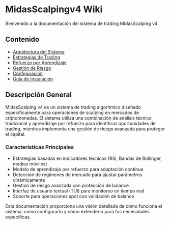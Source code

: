 # MidasScalpingv4 Wiki

Bienvenido a la documentación del sistema de trading MidasScalping v4.

## Contenido

- [Arquitectura del Sistema](architecture.md)
- [Estrategias de Trading](trading-strategies.md)
- [Refuerzo por Aprendizaje](reinforcement-learning.md)
- [Gestión de Riesgo](risk-management.md)
- [Configuración](configuration.md)
- [Guía de Instalación](installation.md)

## Descripción General

MidasScalping v4 es un sistema de trading algorítmico diseñado específicamente para operaciones de scalping en mercados de criptomonedas. El sistema utiliza una combinación de análisis técnico tradicional y aprendizaje por refuerzo para identificar oportunidades de trading, mientras implementa una gestión de riesgo avanzada para proteger el capital.

### Características Principales

- Estrategias basadas en indicadores técnicos (RSI, Bandas de Bollinger, medias móviles)
- Modelo de aprendizaje por refuerzo para adaptación continua
- Detección de regímenes de mercado para ajustar parámetros dinámicamente
- Gestión de riesgo avanzada con protección de balance
- Interfaz de usuario textual (TUI) para monitoreo en tiempo real
- Soporte para operaciones spot con validación de balance

Esta documentación proporciona una visión detallada de cómo funciona el sistema, cómo configurarlo y cómo extenderlo para tus necesidades específicas.
